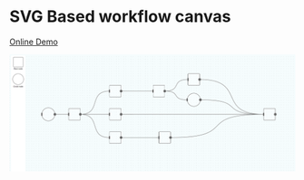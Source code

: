 # SVG Based workflow canvas

[Online Demo](https://mudontire.github.io/svg-based-workflow-canvas/)

![demo](./screenshot/workflow.png)